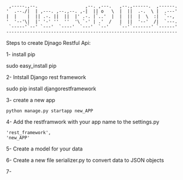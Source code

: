 
     ,-----.,--.                  ,--. ,---.   ,--.,------.  ,------.
    '  .--./|  | ,---. ,--.,--. ,-|  || o   \  |  ||  .-.  \ |  .---'
    |  |    |  || .-. ||  ||  |' .-. |`..'  |  |  ||  |  \  :|  `--, 
    '  '--'\|  |' '-' ''  ''  '\ `-' | .'  /   |  ||  '--'  /|  `---.
     `-----'`--' `---'  `----'  `---'  `--'    `--'`-------' `------'
    ----------------------------------------------------------------- 

Steps to create Djnago Restful Api:

1- install pip

  sudo easy_install pip


2- Intstall Django rest framework

  sudo pip install djangorestframework


3- create a new app

    python manage.py startapp new_APP
    
    
4- Add the restframwork with your app name to the settings.py

    'rest_framework',
    'new_APP'
    
5- Create a model for your data


6- Create a new file serializer.py to convert data to JSON objects


7- 